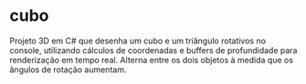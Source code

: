 # cubo
Projeto 3D em C# que desenha um cubo e um triângulo rotativos no console, utilizando cálculos de coordenadas e buffers de profundidade para renderização em tempo real. Alterna entre os dois objetos à medida que os ângulos de rotação aumentam.
